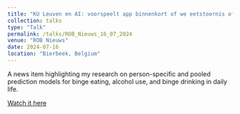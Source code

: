 ```yaml
---
title: "KU Leuven en AI: voorspeelt app binnenkort of we eetstoornis of drang naar alcohol gaan krijgen?"
collection: talks
type: "Talk"
permalink: /talks/ROB_Nieuws_16_07_2024
venue: "ROB Nieuws"
date: 2024-07-16
location: "Bierbeek, Belgium"
---
```


A news item highlighting my research on person-specific and pooled prediction models for binge eating, alcohol use, and binge drinking in daily life.

[Watch it here](https://www.robtv.be/nieuws/ku-leuven-en-ai-voorspeelt-app-binnenkort-of-we-eetstoornis-of-drang-naar-alcohol-gaan-krijgen-192223)
